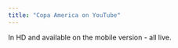 ```yaml
---
title: "Copa America on YouTube"
---
```

<p>In HD and available on the mobile version - all live.</p>
